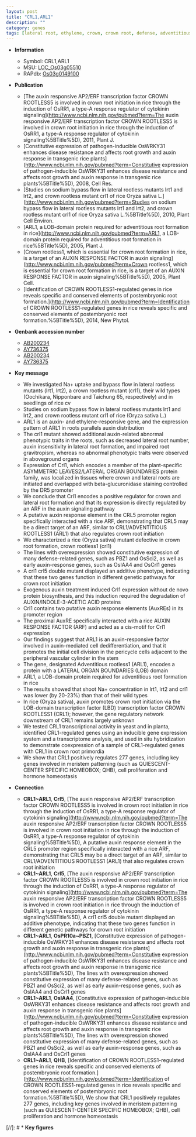 ```yaml
---
layout: post
title: "CRL1,ARL1"
description: ""
category: genes
tags: [lateral root, ethylene, crown, crown root, defense, adventitious root, root, auxin, stem, seedling, shoot, cell division, transcription factor, meristem, homeostasis]
---
```


* **Information**  
    + Symbol: CRL1,ARL1  
    + MSU: [LOC_Os03g05510](http://rice.plantbiology.msu.edu/cgi-bin/ORF_infopage.cgi?orf=LOC_Os03g05510)  
    + RAPdb: [Os03g0149100](http://rapdb.dna.affrc.go.jp/viewer/gbrowse_details/irgsp1?name=Os03g0149100)  

* **Publication**  
    + [The auxin responsive AP2/ERF transcription factor CROWN ROOTLESS5 is involved in crown root initiation in rice through the induction of OsRR1, a type-A response regulator of cytokinin signaling](http://www.ncbi.nlm.nih.gov/pubmed?term=The auxin responsive AP2/ERF transcription factor CROWN ROOTLESS5 is involved in crown root initiation in rice through the induction of OsRR1, a type-A response regulator of cytokinin signaling%5BTitle%5D), 2011, Plant J.
    + [Constitutive expression of pathogen-inducible OsWRKY31 enhances disease resistance and affects root growth and auxin response in transgenic rice plants](http://www.ncbi.nlm.nih.gov/pubmed?term=Constitutive expression of pathogen-inducible OsWRKY31 enhances disease resistance and affects root growth and auxin response in transgenic rice plants%5BTitle%5D), 2008, Cell Res.
    + [Studies on sodium bypass flow in lateral rootless mutants lrt1 and lrt2, and crown rootless mutant crl1 of rice Oryza sativa L.](http://www.ncbi.nlm.nih.gov/pubmed?term=Studies on sodium bypass flow in lateral rootless mutants lrt1 and lrt2, and crown rootless mutant crl1 of rice Oryza sativa L.%5BTitle%5D), 2010, Plant Cell Environ.
    + [ARL1, a LOB-domain protein required for adventitious root formation in rice](http://www.ncbi.nlm.nih.gov/pubmed?term=ARL1, a LOB-domain protein required for adventitious root formation in rice%5BTitle%5D), 2005, Plant J.
    + [Crown rootless1, which is essential for crown root formation in rice, is a target of an AUXIN RESPONSE FACTOR in auxin signaling](http://www.ncbi.nlm.nih.gov/pubmed?term=Crown rootless1, which is essential for crown root formation in rice, is a target of an AUXIN RESPONSE FACTOR in auxin signaling%5BTitle%5D), 2005, Plant Cell.
    + [Identification of CROWN ROOTLESS1-regulated genes in rice reveals specific and conserved elements of postembryonic root formation.](http://www.ncbi.nlm.nih.gov/pubmed?term=Identification of CROWN ROOTLESS1-regulated genes in rice reveals specific and conserved elements of postembryonic root formation.%5BTitle%5D), 2014, New Phytol.

* **Genbank accession number**  
    + [AB200234](http://www.ncbi.nlm.nih.gov/nuccore/AB200234)
    + [AY736375](http://www.ncbi.nlm.nih.gov/nuccore/AY736375)
    + [AB200234](http://www.ncbi.nlm.nih.gov/nuccore/AB200234)
    + [AY736375](http://www.ncbi.nlm.nih.gov/nuccore/AY736375)

* **Key message**  
    + We investigated Na+ uptake and bypass flow in lateral rootless mutants (lrt1, lrt2), a crown rootless mutant (crl1), their wild types (Oochikara, Nipponbare and Taichung 65, respectively) and in seedlings of rice cv
    + Studies on sodium bypass flow in lateral rootless mutants lrt1 and lrt2, and crown rootless mutant crl1 of rice (Oryza sativa L.)
    + ARL1 is an auxin- and ethylene-responsive gene, and the expression pattern of ARL1 in roots parallels auxin distribution
    + The crl1 mutant showed additional auxin-related abnormal phenotypic traits in the roots, such as decreased lateral root number, auxin insensitivity in lateral root formation, and impaired root gravitropism, whereas no abnormal phenotypic traits were observed in aboveground organs
    + Expression of Crl1, which encodes a member of the plant-specific ASYMMETRIC LEAVES2/LATERAL ORGAN BOUNDARIES protein family, was localized in tissues where crown and lateral roots are initiated and overlapped with beta-glucuronidase staining controlled by the DR5 promoter
    + We conclude that Crl1 encodes a positive regulator for crown and lateral root formation and that its expression is directly regulated by an ARF in the auxin signaling pathway
    + A putative auxin response element in the CRL5 promoter region specifically interacted with a rice ARF, demonstrating that CRL5 may be a direct target of an ARF, similar to CRL1/ADVENTITIOUS ROOTLESS1 (ARL1) that also regulates crown root initiation
    + We characterized a rice (Oryza sativa) mutant defective in crown root formation, crown rootless1 (crl1)
    + The lines with overexpression showed constitutive expression of many defense-related genes, such as PBZ1 and OsSci2, as well as early auxin-response genes, such as OsIAA4 and OsCrl1 genes
    + A crl1 crl5 double mutant displayed an additive phenotype, indicating that these two genes function in different genetic pathways for crown root initiation
    + Exogenous auxin treatment induced Crl1 expression without de novo protein biosynthesis, and this induction required the degradation of AUXIN/INDOLE-3-ACETIC ACID proteins
    + Crl1 contains two putative auxin response elements (AuxREs) in its promoter region
    + The proximal AuxRE specifically interacted with a rice AUXIN RESPONSE FACTOR (ARF) and acted as a cis-motif for Crl1 expression
    + Our findings suggest that ARL1 is an auxin-responsive factor involved in auxin-mediated cell dedifferentiation, and that it promotes the initial cell division in the pericycle cells adjacent to the peripheral vascular cylinder in the stem
    + The gene, designated Adventitious rootless1 (ARL1), encodes a protein with a LATERAL ORGAN BOUNDARIES (LOB) domain
    + ARL1, a LOB-domain protein required for adventitious root formation in rice
    + The results showed that shoot Na+ concentration in lrt1, lrt2 and crl1 was lower (by 20-23%) than that of their wild types
    + In rice (Oryza sativa), auxin promotes crown root initiation via the LOB-domain transcription factor (LBD) transcription factor CROWN ROOTLESS1 (CRL1); however, the gene regulatory network downstream of CRL1 remains largely unknown
    + We tested CRL1 transcriptional activity in yeast and in planta, identified CRL1-regulated genes using an inducible gene expression system and a transcriptome analysis, and used in situ hybridization to demonstrate coexpression of a sample of CRL1-regulated genes with CRL1 in crown root primordia
    + We show that CRL1 positively regulates 277 genes, including key genes involved in meristem patterning (such as QUIESCENT-CENTER SPECIFIC HOMEOBOX; QHB), cell proliferation and hormone homeostasis

* **Connection**  
    + __CRL1~ARL1__, __Crl5__, [The auxin responsive AP2/ERF transcription factor CROWN ROOTLESS5 is involved in crown root initiation in rice through the induction of OsRR1, a type-A response regulator of cytokinin signaling](http://www.ncbi.nlm.nih.gov/pubmed?term=The auxin responsive AP2/ERF transcription factor CROWN ROOTLESS5 is involved in crown root initiation in rice through the induction of OsRR1, a type-A response regulator of cytokinin signaling%5BTitle%5D), A putative auxin response element in the CRL5 promoter region specifically interacted with a rice ARF, demonstrating that CRL5 may be a direct target of an ARF, similar to CRL1/ADVENTITIOUS ROOTLESS1 (ARL1) that also regulates crown root initiation
    + __CRL1~ARL1__, __Crl5__, [The auxin responsive AP2/ERF transcription factor CROWN ROOTLESS5 is involved in crown root initiation in rice through the induction of OsRR1, a type-A response regulator of cytokinin signaling](http://www.ncbi.nlm.nih.gov/pubmed?term=The auxin responsive AP2/ERF transcription factor CROWN ROOTLESS5 is involved in crown root initiation in rice through the induction of OsRR1, a type-A response regulator of cytokinin signaling%5BTitle%5D), A crl1 crl5 double mutant displayed an additive phenotype, indicating that these two genes function in different genetic pathways for crown root initiation
    + __CRL1~ARL1__, __OsPR10a~PBZ1__, [Constitutive expression of pathogen-inducible OsWRKY31 enhances disease resistance and affects root growth and auxin response in transgenic rice plants](http://www.ncbi.nlm.nih.gov/pubmed?term=Constitutive expression of pathogen-inducible OsWRKY31 enhances disease resistance and affects root growth and auxin response in transgenic rice plants%5BTitle%5D), The lines with overexpression showed constitutive expression of many defense-related genes, such as PBZ1 and OsSci2, as well as early auxin-response genes, such as OsIAA4 and OsCrl1 genes
    + __CRL1~ARL1__, __OsIAA4__, [Constitutive expression of pathogen-inducible OsWRKY31 enhances disease resistance and affects root growth and auxin response in transgenic rice plants](http://www.ncbi.nlm.nih.gov/pubmed?term=Constitutive expression of pathogen-inducible OsWRKY31 enhances disease resistance and affects root growth and auxin response in transgenic rice plants%5BTitle%5D), The lines with overexpression showed constitutive expression of many defense-related genes, such as PBZ1 and OsSci2, as well as early auxin-response genes, such as OsIAA4 and OsCrl1 genes
    + __CRL1~ARL1__, __QHB__, [Identification of CROWN ROOTLESS1-regulated genes in rice reveals specific and conserved elements of postembryonic root formation.](http://www.ncbi.nlm.nih.gov/pubmed?term=Identification of CROWN ROOTLESS1-regulated genes in rice reveals specific and conserved elements of postembryonic root formation.%5BTitle%5D), We show that CRL1 positively regulates 277 genes, including key genes involved in meristem patterning (such as QUIESCENT-CENTER SPECIFIC HOMEOBOX; QHB), cell proliferation and hormone homeostasis

[//]: # * **Key figures**  


